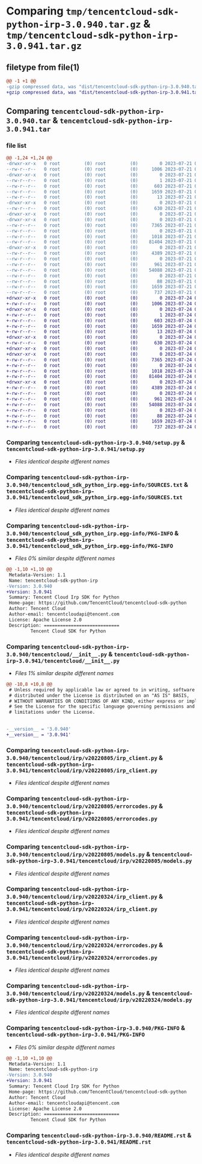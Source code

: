 # Comparing `tmp/tencentcloud-sdk-python-irp-3.0.940.tar.gz` & `tmp/tencentcloud-sdk-python-irp-3.0.941.tar.gz`

## filetype from file(1)

```diff
@@ -1 +1 @@
-gzip compressed data, was "dist/tencentcloud-sdk-python-irp-3.0.940.tar", last modified: Fri Jul 21 00:44:40 2023, max compression
+gzip compressed data, was "dist/tencentcloud-sdk-python-irp-3.0.941.tar", last modified: Mon Jul 24 00:39:08 2023, max compression
```

## Comparing `tencentcloud-sdk-python-irp-3.0.940.tar` & `tencentcloud-sdk-python-irp-3.0.941.tar`

### file list

```diff
@@ -1,24 +1,24 @@
-drwxr-xr-x   0 root         (0) root         (0)        0 2023-07-21 00:44:40.000000 tencentcloud-sdk-python-irp-3.0.940/
--rw-r--r--   0 root         (0) root         (0)     1006 2023-07-21 00:44:40.000000 tencentcloud-sdk-python-irp-3.0.940/setup.py
-drwxr-xr-x   0 root         (0) root         (0)        0 2023-07-21 00:44:40.000000 tencentcloud-sdk-python-irp-3.0.940/tencentcloud_sdk_python_irp.egg-info/
--rw-r--r--   0 root         (0) root         (0)        1 2023-07-21 00:44:40.000000 tencentcloud-sdk-python-irp-3.0.940/tencentcloud_sdk_python_irp.egg-info/dependency_links.txt
--rw-r--r--   0 root         (0) root         (0)      603 2023-07-21 00:44:40.000000 tencentcloud-sdk-python-irp-3.0.940/tencentcloud_sdk_python_irp.egg-info/SOURCES.txt
--rw-r--r--   0 root         (0) root         (0)     1659 2023-07-21 00:44:40.000000 tencentcloud-sdk-python-irp-3.0.940/tencentcloud_sdk_python_irp.egg-info/PKG-INFO
--rw-r--r--   0 root         (0) root         (0)       13 2023-07-21 00:44:40.000000 tencentcloud-sdk-python-irp-3.0.940/tencentcloud_sdk_python_irp.egg-info/top_level.txt
-drwxr-xr-x   0 root         (0) root         (0)        0 2023-07-21 00:44:40.000000 tencentcloud-sdk-python-irp-3.0.940/tencentcloud/
--rw-r--r--   0 root         (0) root         (0)      630 2023-07-21 00:44:40.000000 tencentcloud-sdk-python-irp-3.0.940/tencentcloud/__init__.py
-drwxr-xr-x   0 root         (0) root         (0)        0 2023-07-21 00:44:40.000000 tencentcloud-sdk-python-irp-3.0.940/tencentcloud/irp/
-drwxr-xr-x   0 root         (0) root         (0)        0 2023-07-21 00:44:40.000000 tencentcloud-sdk-python-irp-3.0.940/tencentcloud/irp/v20220805/
--rw-r--r--   0 root         (0) root         (0)     7365 2023-07-21 00:44:40.000000 tencentcloud-sdk-python-irp-3.0.940/tencentcloud/irp/v20220805/irp_client.py
--rw-r--r--   0 root         (0) root         (0)        0 2023-07-21 00:44:40.000000 tencentcloud-sdk-python-irp-3.0.940/tencentcloud/irp/v20220805/__init__.py
--rw-r--r--   0 root         (0) root         (0)     1018 2023-07-21 00:44:40.000000 tencentcloud-sdk-python-irp-3.0.940/tencentcloud/irp/v20220805/errorcodes.py
--rw-r--r--   0 root         (0) root         (0)    81404 2023-07-21 00:44:40.000000 tencentcloud-sdk-python-irp-3.0.940/tencentcloud/irp/v20220805/models.py
-drwxr-xr-x   0 root         (0) root         (0)        0 2023-07-21 00:44:40.000000 tencentcloud-sdk-python-irp-3.0.940/tencentcloud/irp/v20220324/
--rw-r--r--   0 root         (0) root         (0)     4389 2023-07-21 00:44:40.000000 tencentcloud-sdk-python-irp-3.0.940/tencentcloud/irp/v20220324/irp_client.py
--rw-r--r--   0 root         (0) root         (0)        0 2023-07-21 00:44:40.000000 tencentcloud-sdk-python-irp-3.0.940/tencentcloud/irp/v20220324/__init__.py
--rw-r--r--   0 root         (0) root         (0)      961 2023-07-21 00:44:40.000000 tencentcloud-sdk-python-irp-3.0.940/tencentcloud/irp/v20220324/errorcodes.py
--rw-r--r--   0 root         (0) root         (0)    54088 2023-07-21 00:44:40.000000 tencentcloud-sdk-python-irp-3.0.940/tencentcloud/irp/v20220324/models.py
--rw-r--r--   0 root         (0) root         (0)        0 2023-07-21 00:44:40.000000 tencentcloud-sdk-python-irp-3.0.940/tencentcloud/irp/__init__.py
--rw-r--r--   0 root         (0) root         (0)       88 2023-07-21 00:44:40.000000 tencentcloud-sdk-python-irp-3.0.940/setup.cfg
--rw-r--r--   0 root         (0) root         (0)     1659 2023-07-21 00:44:40.000000 tencentcloud-sdk-python-irp-3.0.940/PKG-INFO
--rw-r--r--   0 root         (0) root         (0)      737 2023-07-21 00:44:40.000000 tencentcloud-sdk-python-irp-3.0.940/README.rst
+drwxr-xr-x   0 root         (0) root         (0)        0 2023-07-24 00:39:08.000000 tencentcloud-sdk-python-irp-3.0.941/
+-rw-r--r--   0 root         (0) root         (0)     1006 2023-07-24 00:39:08.000000 tencentcloud-sdk-python-irp-3.0.941/setup.py
+drwxr-xr-x   0 root         (0) root         (0)        0 2023-07-24 00:39:08.000000 tencentcloud-sdk-python-irp-3.0.941/tencentcloud_sdk_python_irp.egg-info/
+-rw-r--r--   0 root         (0) root         (0)        1 2023-07-24 00:39:08.000000 tencentcloud-sdk-python-irp-3.0.941/tencentcloud_sdk_python_irp.egg-info/dependency_links.txt
+-rw-r--r--   0 root         (0) root         (0)      603 2023-07-24 00:39:08.000000 tencentcloud-sdk-python-irp-3.0.941/tencentcloud_sdk_python_irp.egg-info/SOURCES.txt
+-rw-r--r--   0 root         (0) root         (0)     1659 2023-07-24 00:39:08.000000 tencentcloud-sdk-python-irp-3.0.941/tencentcloud_sdk_python_irp.egg-info/PKG-INFO
+-rw-r--r--   0 root         (0) root         (0)       13 2023-07-24 00:39:08.000000 tencentcloud-sdk-python-irp-3.0.941/tencentcloud_sdk_python_irp.egg-info/top_level.txt
+drwxr-xr-x   0 root         (0) root         (0)        0 2023-07-24 00:39:08.000000 tencentcloud-sdk-python-irp-3.0.941/tencentcloud/
+-rw-r--r--   0 root         (0) root         (0)      630 2023-07-24 00:39:08.000000 tencentcloud-sdk-python-irp-3.0.941/tencentcloud/__init__.py
+drwxr-xr-x   0 root         (0) root         (0)        0 2023-07-24 00:39:08.000000 tencentcloud-sdk-python-irp-3.0.941/tencentcloud/irp/
+drwxr-xr-x   0 root         (0) root         (0)        0 2023-07-24 00:39:08.000000 tencentcloud-sdk-python-irp-3.0.941/tencentcloud/irp/v20220805/
+-rw-r--r--   0 root         (0) root         (0)     7365 2023-07-24 00:39:08.000000 tencentcloud-sdk-python-irp-3.0.941/tencentcloud/irp/v20220805/irp_client.py
+-rw-r--r--   0 root         (0) root         (0)        0 2023-07-24 00:39:08.000000 tencentcloud-sdk-python-irp-3.0.941/tencentcloud/irp/v20220805/__init__.py
+-rw-r--r--   0 root         (0) root         (0)     1018 2023-07-24 00:39:08.000000 tencentcloud-sdk-python-irp-3.0.941/tencentcloud/irp/v20220805/errorcodes.py
+-rw-r--r--   0 root         (0) root         (0)    81404 2023-07-24 00:39:08.000000 tencentcloud-sdk-python-irp-3.0.941/tencentcloud/irp/v20220805/models.py
+drwxr-xr-x   0 root         (0) root         (0)        0 2023-07-24 00:39:08.000000 tencentcloud-sdk-python-irp-3.0.941/tencentcloud/irp/v20220324/
+-rw-r--r--   0 root         (0) root         (0)     4389 2023-07-24 00:39:08.000000 tencentcloud-sdk-python-irp-3.0.941/tencentcloud/irp/v20220324/irp_client.py
+-rw-r--r--   0 root         (0) root         (0)        0 2023-07-24 00:39:08.000000 tencentcloud-sdk-python-irp-3.0.941/tencentcloud/irp/v20220324/__init__.py
+-rw-r--r--   0 root         (0) root         (0)      961 2023-07-24 00:39:08.000000 tencentcloud-sdk-python-irp-3.0.941/tencentcloud/irp/v20220324/errorcodes.py
+-rw-r--r--   0 root         (0) root         (0)    54088 2023-07-24 00:39:08.000000 tencentcloud-sdk-python-irp-3.0.941/tencentcloud/irp/v20220324/models.py
+-rw-r--r--   0 root         (0) root         (0)        0 2023-07-24 00:39:08.000000 tencentcloud-sdk-python-irp-3.0.941/tencentcloud/irp/__init__.py
+-rw-r--r--   0 root         (0) root         (0)       88 2023-07-24 00:39:08.000000 tencentcloud-sdk-python-irp-3.0.941/setup.cfg
+-rw-r--r--   0 root         (0) root         (0)     1659 2023-07-24 00:39:08.000000 tencentcloud-sdk-python-irp-3.0.941/PKG-INFO
+-rw-r--r--   0 root         (0) root         (0)      737 2023-07-24 00:39:08.000000 tencentcloud-sdk-python-irp-3.0.941/README.rst
```

### Comparing `tencentcloud-sdk-python-irp-3.0.940/setup.py` & `tencentcloud-sdk-python-irp-3.0.941/setup.py`

 * *Files identical despite different names*

### Comparing `tencentcloud-sdk-python-irp-3.0.940/tencentcloud_sdk_python_irp.egg-info/SOURCES.txt` & `tencentcloud-sdk-python-irp-3.0.941/tencentcloud_sdk_python_irp.egg-info/SOURCES.txt`

 * *Files identical despite different names*

### Comparing `tencentcloud-sdk-python-irp-3.0.940/tencentcloud_sdk_python_irp.egg-info/PKG-INFO` & `tencentcloud-sdk-python-irp-3.0.941/tencentcloud_sdk_python_irp.egg-info/PKG-INFO`

 * *Files 0% similar despite different names*

```diff
@@ -1,10 +1,10 @@
 Metadata-Version: 1.1
 Name: tencentcloud-sdk-python-irp
-Version: 3.0.940
+Version: 3.0.941
 Summary: Tencent Cloud Irp SDK for Python
 Home-page: https://github.com/TencentCloud/tencentcloud-sdk-python
 Author: Tencent Cloud
 Author-email: tencentcloudapi@tencent.com
 License: Apache License 2.0
 Description: ============================
         Tencent Cloud SDK for Python
```

### Comparing `tencentcloud-sdk-python-irp-3.0.940/tencentcloud/__init__.py` & `tencentcloud-sdk-python-irp-3.0.941/tencentcloud/__init__.py`

 * *Files 1% similar despite different names*

```diff
@@ -10,8 +10,8 @@
 # Unless required by applicable law or agreed to in writing, software
 # distributed under the License is distributed on an "AS IS" BASIS,
 # WITHOUT WARRANTIES OR CONDITIONS OF ANY KIND, either express or implied.
 # See the License for the specific language governing permissions and
 # limitations under the License.
 
 
-__version__ = '3.0.940'
+__version__ = '3.0.941'
```

### Comparing `tencentcloud-sdk-python-irp-3.0.940/tencentcloud/irp/v20220805/irp_client.py` & `tencentcloud-sdk-python-irp-3.0.941/tencentcloud/irp/v20220805/irp_client.py`

 * *Files identical despite different names*

### Comparing `tencentcloud-sdk-python-irp-3.0.940/tencentcloud/irp/v20220805/errorcodes.py` & `tencentcloud-sdk-python-irp-3.0.941/tencentcloud/irp/v20220805/errorcodes.py`

 * *Files identical despite different names*

### Comparing `tencentcloud-sdk-python-irp-3.0.940/tencentcloud/irp/v20220805/models.py` & `tencentcloud-sdk-python-irp-3.0.941/tencentcloud/irp/v20220805/models.py`

 * *Files identical despite different names*

### Comparing `tencentcloud-sdk-python-irp-3.0.940/tencentcloud/irp/v20220324/irp_client.py` & `tencentcloud-sdk-python-irp-3.0.941/tencentcloud/irp/v20220324/irp_client.py`

 * *Files identical despite different names*

### Comparing `tencentcloud-sdk-python-irp-3.0.940/tencentcloud/irp/v20220324/errorcodes.py` & `tencentcloud-sdk-python-irp-3.0.941/tencentcloud/irp/v20220324/errorcodes.py`

 * *Files identical despite different names*

### Comparing `tencentcloud-sdk-python-irp-3.0.940/tencentcloud/irp/v20220324/models.py` & `tencentcloud-sdk-python-irp-3.0.941/tencentcloud/irp/v20220324/models.py`

 * *Files identical despite different names*

### Comparing `tencentcloud-sdk-python-irp-3.0.940/PKG-INFO` & `tencentcloud-sdk-python-irp-3.0.941/PKG-INFO`

 * *Files 0% similar despite different names*

```diff
@@ -1,10 +1,10 @@
 Metadata-Version: 1.1
 Name: tencentcloud-sdk-python-irp
-Version: 3.0.940
+Version: 3.0.941
 Summary: Tencent Cloud Irp SDK for Python
 Home-page: https://github.com/TencentCloud/tencentcloud-sdk-python
 Author: Tencent Cloud
 Author-email: tencentcloudapi@tencent.com
 License: Apache License 2.0
 Description: ============================
         Tencent Cloud SDK for Python
```

### Comparing `tencentcloud-sdk-python-irp-3.0.940/README.rst` & `tencentcloud-sdk-python-irp-3.0.941/README.rst`

 * *Files identical despite different names*

